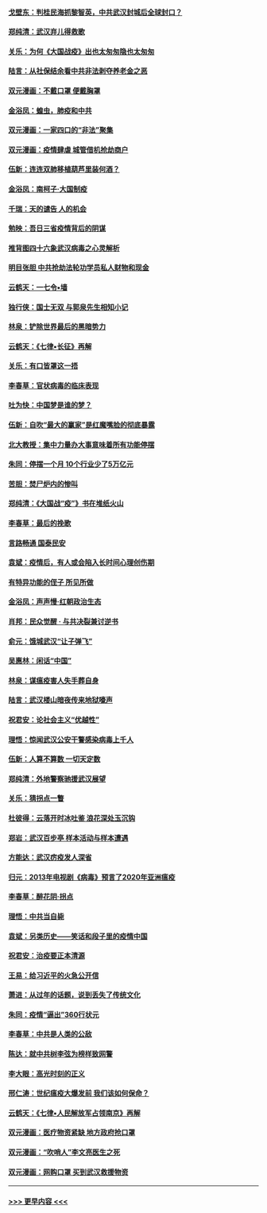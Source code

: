 #### [戈壁东：判桂民海抓黎智英，中共武汉封城后全球封口？](../pages/nsc993/n11917982.md?t=03061203) 
#### [郑纯清：武汉弃儿得救歌](../pages/nsc993/n11917881.md?t=03061203) 
#### [关乐：为何《大国战疫》出也太匆匆隐也太匆匆](../pages/nsc993/n11917792.md?t=03061203) 
#### [陆言：从社保结余看中共非法剥夺养老金之恶](../pages/nsc993/n11917084.md?t=03061203) 
#### [双元漫画：不戴口罩 便戴胸罩](../pages/nsc993/n11916447.md?t=03061203) 
#### [金浴凤：蝗虫，肺疫和中共](../pages/nsc993/n11916904.md?t=03061203) 
#### [双元漫画：一家四口的“非法”聚集](../pages/nsc993/n11916378.md?t=03061203) 
#### [双元漫画：疫情肆虐 城管借机抢劫商户](../pages/nsc993/n11916310.md?t=03061203) 
#### [伍新：连连双肺移植葫芦里装何酒？](../pages/nsc993/n11913667.md?t=03061203) 
#### [金浴凤：南柯子·大国制疫](../pages/nsc993/n11913657.md?t=03061203) 
#### [千瑞：天的谴告  人的机会](../pages/nsc993/n11913309.md?t=03061203) 
#### [勉映：吾日三省疫情背后的阴谋](../pages/nsc993/n11913079.md?t=03061203) 
#### [推背图四十六象武汉病毒之心灵解析](../pages/nsc993/n11911761.md?t=03061203) 
#### [明目张胆 中共抢劫法轮功学员私人财物和现金](../pages/nsc993/n11910262.md?t=03061203) 
#### [云鹤天：一七令▪墙](../pages/nsc993/n11910627.md?t=03061203) 
#### [独行侠：国士无双 与郭泉先生相知小记](../pages/nsc993/n11910613.md?t=03061203) 
#### [林泉：铲除世界最后的黑暗势力](../pages/nsc993/n11909320.md?t=03061203) 
#### [云鹤天：《七律▪长征》再解](../pages/nsc993/n11909327.md?t=03061203) 
#### [关乐：有口皆罩这一捂](../pages/nsc993/n11908393.md?t=03061203) 
#### [李春草：官状病毒的临床表现](../pages/nsc993/n11908339.md?t=03061203) 
#### [吐为快：中国梦是谁的梦？](../pages/nsc993/n11906564.md?t=03061203) 
#### [伍新：自吹“最大的赢家”是红魔嘴脸的彻底暴露](../pages/nsc993/n11906407.md?t=03061203) 
#### [北大教授：集中力量办大事意味着所有功能停摆](../pages/nsc993/n11904800.md?t=03061203) 
#### [朱同：停摆一个月 10个行业少了5万亿元](../pages/nsc993/n11904498.md?t=03061203) 
#### [苦胆：焚尸炉内的惨叫](../pages/nsc993/n11904479.md?t=03061203) 
#### [郑纯清：《大国战“疫”》书在堆纸火山](../pages/nsc993/n11904450.md?t=03061203) 
#### [李春草：最后的挽歌](../pages/nsc993/n11904441.md?t=03061203) 
#### [言路畅通 国泰民安](../pages/nsc993/n11904222.md?t=03061203) 
#### [袁斌：疫情后，有人或会陷入长时间心理创伤期](../pages/nsc993/n11901514.md?t=03061203) 
#### [有特异功能的侄子 所见所做](../pages/nsc993/n11901154.md?t=03061203) 
#### [金浴凤：声声慢‧红朝政治生态](../pages/nsc993/n11899553.md?t=03061203) 
#### [肖邦：民众觉醒 · 与共决裂兼讨逆书](../pages/nsc993/n11898435.md?t=03061203) 
#### [俞元：饿城武汉“让子弹飞”](../pages/nsc993/n11898344.md?t=03061203) 
#### [吴惠林：闲话“中国”](../pages/nsc993/n11898182.md?t=03061203) 
#### [林泉：谋瘟疫害人失手葬自身](../pages/nsc993/n11897892.md?t=03061203) 
#### [陆言：武汉楼山暗夜传来地狱嚎声](../pages/nsc993/n11897033.md?t=03061203) 
#### [祝君安：论社会主义“优越性”](../pages/nsc993/n11897005.md?t=03061203) 
#### [理悟：惊闻武汉公安干警感染病毒上千人](../pages/nsc993/n11896947.md?t=03061203) 
#### [伍新：人算不算数 一切天定数](../pages/nsc993/n11893372.md?t=03061203) 
#### [郑纯清：外地警察驰援武汉展望](../pages/nsc993/n11893115.md?t=03061203) 
#### [关乐：猜拐点一瞥](../pages/nsc993/n11893020.md?t=03061203) 
#### [杜彼得：云落开时冰吐鉴 浪花深处玉沉钩](../pages/nsc993/n11892107.md?t=03061203) 
#### [郑岩：武汉百步亭 样本活动与样本遭遇](../pages/nsc993/n11892310.md?t=03061203) 
#### [方能达：武汉疠疫发人深省](../pages/nsc993/n11891376.md?t=03061203) 
#### [归元：2013年电视剧《病毒》预言了2020年亚洲瘟疫](../pages/nsc993/n11891126.md?t=03061203) 
#### [李春草：醉花阴·拐点](../pages/nsc993/n11890567.md?t=03061203) 
#### [理悟：中共当自毙](../pages/nsc993/n11890559.md?t=03061203) 
#### [袁斌：另类历史——笑话和段子里的疫情中国](../pages/nsc993/n11889243.md?t=03061203) 
#### [祝君安：治疫要正本清源](../pages/nsc993/n11889085.md?t=03061203) 
#### [王易：给习近平的火急公开信](../pages/nsc993/n11888225.md?t=03061203) 
#### [萧进：从过年的话题，说到丢失了传统文化](../pages/nsc993/n11887732.md?t=03061203) 
#### [朱同：疫情“逼出”360行状元](../pages/nsc993/n11887678.md?t=03061203) 
#### [李春草：中共是人类的公敌](../pages/nsc993/n11887656.md?t=03061203) 
#### [陈达：就中共树李弦为榜样致网警](../pages/nsc993/n11887625.md?t=03061203) 
#### [李大眼：高光时刻的正义](../pages/nsc993/n11887585.md?t=03061203) 
#### [邢仁涛：世纪瘟疫大爆发前 我们该如何保命？](../pages/nsc993/n11887535.md?t=03061203) 
#### [云鹤天：《七律▪人民解放军占领南京》再解](../pages/nsc993/n11887524.md?t=03061203) 
#### [双元漫画：医疗物资紧缺 地方政府抢口罩](../pages/nsc993/n11884744.md?t=03061203) 
#### [双元漫画：“吹哨人”李文亮医生之死](../pages/nsc993/n11884705.md?t=03061203) 
#### [双元漫画：网购口罩 买到武汉救援物资](../pages/nsc993/n11884670.md?t=03061203) 

----
#### [ >>> 更早内容 <<< ](../indexes/nsc993-earlier.md)
